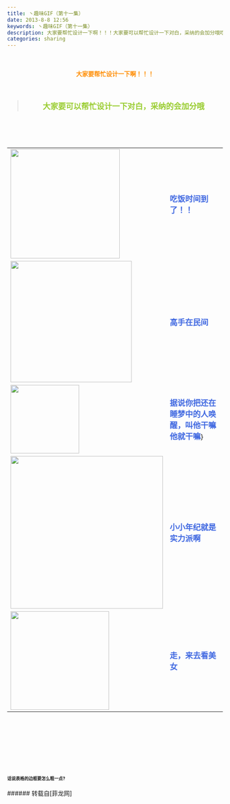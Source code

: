 ```yaml
---
title: 丶趣味GIF（第十一集）
date: 2013-8-8 12:56
keywords: 丶趣味GIF（第十一集）
description: 大家要帮忙设计一下啊！！！大家要可以帮忙设计一下对白，采纳的会加分哦吃饭时间到了！！高手在民间据说你把还在睡梦中的人唤醒，叫他干嘛他就干嘛}小小年纪就是实力派啊走，来去看美女话说表格的边框要怎么粗一点?
categories: sharing
---
```

<td class="t_f" id="postmessage_32508">

<br/>
<br/>
<div align="center"><strong><font color="#ff8c00">大家要帮忙设计一下啊！！！</font></strong></div><br/>
<strong><font size="4"><br/>
</font></strong><div align="center"><div class="quote"><blockquote><strong><font size="4"><font color="#9acd32">大家要可以帮忙设计一下对白，采纳的会加分哦</font></font></strong><img alt="" border="0" onclick="" onmouseover="" smilieid="98" src="static/image/smiley/qiubilong/14.gif"/></blockquote></div><br/>
<strong><font size="4"><br/>
</font></strong><br/>
<table cellspacing="0" class="t_table"><tr><td>

<img aid="12334" class="zoom" data-cf-modified-b0ae815cab22e49d8b58055e-="" file="data/attachment/forum/201308/07/122239wjuuzb0q1b1ajazu.gif" id="aimg_12334" inpost="1" onclick="" onmouseover="" src="http://www.flw.ph/data/attachment/forum/201308/07/122239wjuuzb0q1b1ajazu.gif" width="255" zoomfile="data/attachment/forum/201308/07/122239wjuuzb0q1b1ajazu.gif"/>


</td><td><font size="4"><font color="#4169e1"><strong>吃饭时间到了！！</strong></font></font><img alt="" border="0" onclick="" onmouseover="" smilieid="249" src="static/image/smiley/Xiongmao/24.gif"/></td></tr><tr><td>

<img aid="12338" class="zoom" data-cf-modified-b0ae815cab22e49d8b58055e-="" file="data/attachment/forum/201308/07/122437sujuppudjtbz0oow.gif" id="aimg_12338" inpost="1" onclick="" onmouseover="" src="http://www.flw.ph/data/attachment/forum/201308/07/122437sujuppudjtbz0oow.gif" width="283" zoomfile="data/attachment/forum/201308/07/122437sujuppudjtbz0oow.gif"/>


</td><td><font size="4"><font color="#4169e1"><strong>高手在民间</strong></font></font></td></tr><tr><td>

<img aid="12337" class="zoom" data-cf-modified-b0ae815cab22e49d8b58055e-="" file="data/attachment/forum/201308/07/122343yc557cc5225j1cm2.gif" id="aimg_12337" inpost="1" onclick="" onmouseover="" src="http://www.flw.ph/data/attachment/forum/201308/07/122343yc557cc5225j1cm2.gif" width="160" zoomfile="data/attachment/forum/201308/07/122343yc557cc5225j1cm2.gif"/>


</td><td><font size="4"><font color="#4169e1"><strong>据说你把还在睡梦中的人唤醒，叫他干嘛他就干嘛</strong></font></font><img alt="" border="0" onclick="" onmouseover="" smilieid="267" src="static/image/smiley/Xiongmao/6.gif"/>}</td></tr><tr><td>

<img aid="12335" class="zoom" data-cf-modified-b0ae815cab22e49d8b58055e-="" file="data/attachment/forum/201308/07/122305c9sqsa99wsacoczd.gif" id="aimg_12335" inpost="1" onclick="" onmouseover="" src="http://www.flw.ph/data/attachment/forum/201308/07/122305c9sqsa99wsacoczd.gif" width="356" zoomfile="data/attachment/forum/201308/07/122305c9sqsa99wsacoczd.gif"/>


</td><td><font size="4"><font color="#4169e1"><strong>小小年纪就是实力派啊</strong></font></font></td></tr><tr><td>

<img aid="12336" class="zoom" data-cf-modified-b0ae815cab22e49d8b58055e-="" file="data/attachment/forum/201308/07/122316lqt0nltv5sot9sto.gif" id="aimg_12336" inpost="1" onclick="" onmouseover="" src="http://www.flw.ph/data/attachment/forum/201308/07/122316lqt0nltv5sot9sto.gif" width="230" zoomfile="data/attachment/forum/201308/07/122316lqt0nltv5sot9sto.gif"/>


</td><td><font size="4"><font color="#4169e1"><strong>走，来去看美女</strong></font></font><img alt="" border="0" onclick="" onmouseover="" smilieid="249" src="static/image/smiley/Xiongmao/24.gif"/></td></tr></table></div><strong><font size="4"><strong><font size="4"><br/>
</font></strong></font><br/>
<br/>
<div align="center"><font size="4"><img alt="" border="0" onclick="" onmouseover="" smilieid="249" src="static/image/smiley/Xiongmao/24.gif"/></font></div><font size="4"><strong><font size="4"><br/>
</font></strong></font><br/>
<font size="4"><strong><font size="4"><br/>
</font></strong></font><br/>
<font size="1">话说表格的边框要怎么粗一点?</font><br/>
</strong><br/>
</td>
###### 转载自[菲龙网]